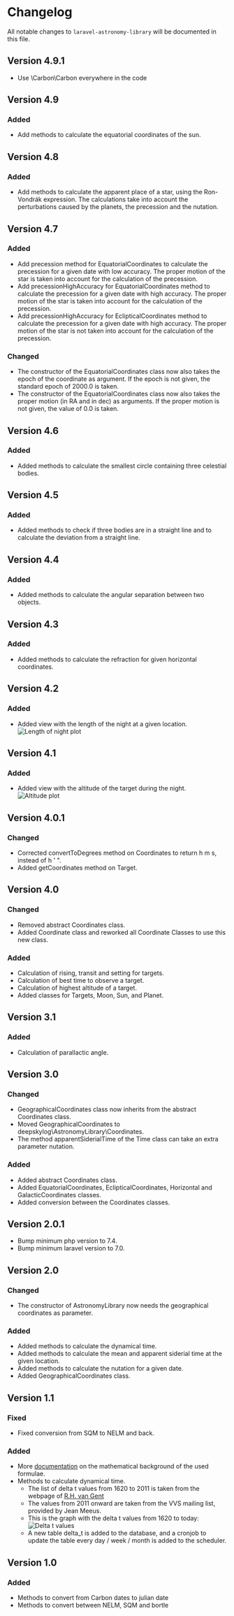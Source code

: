 # Changelog

All notable changes to `laravel-astronomy-library` will be documented in this file.

## Version 4.9.1

- Use \Carbon\Carbon everywhere in the code

## Version 4.9

### Added

- Add methods to calculate the equatorial coordinates of the sun.

## Version 4.8

### Added

- Add methods to calculate the apparent place of a star, using the Ron-Vondrák expression. The calculations take into account the perturbations caused by the planets, the precession and the nutation.

## Version 4.7

### Added

- Add precession method for EquatorialCoordinates to calculate the precession for a given date with low accuracy.  The proper motion of the star is taken into account for the calculation of the precession.
- Add precessionHighAccuracy for EquatorialCoordinates method to calculate the precession for a given date with high accuracy.  The proper motion of the star is taken into account for the calculation of the precession.
- Add precessionHighAccuracy for EclipticalCoordinates method to calculate the precession for a given date with high accuracy.  The proper motion of the star is not taken into account for the calculation of the precession.

### Changed

- The constructor of the EquatorialCoordinates class now also takes the epoch of the coordinate as argument.  If the epoch is not given, the standard epoch of 2000.0 is taken.
- The constructor of the EquatorialCoordinates class now also takes the proper motion (in RA and in dec) as arguments.  If the proper motion is not given, the value of 0.0 is taken.

## Version 4.6

### Added

- Added methods to calculate the smallest circle containing three celestial bodies.

## Version 4.5

### Added

- Added methods to check if three bodies are in a straight line and to calculate the deviation from a straight line.

## Version 4.4

### Added

- Added methods to calculate the angular separation between two objects.

## Version 4.3

### Added

- Added methods to calculate the refraction for given horizontal coordinates.

## Version 4.2

### Added

- Added view with the length of the night at a given location.
![Length of night plot](./docs/Night.png "Length of night")

## Version 4.1

### Added

- Added view with the altitude of the target during the night.
![Altitude plot](./docs/Altitude.png "Altitude plot")

## Version 4.0.1

### Changed

- Corrected convertToDegrees method on Coordinates to return h m s, instead of h ' ".
- Added getCoordinates method on Target.

## Version 4.0

### Changed

- Removed abstract Coordinates class.
- Added Coordinate class and reworked all Coordinate Classes to use this new class.
  
### Added

- Calculation of rising, transit and setting for targets.
- Calculation of best time to observe a target.
- Calculation of highest altitude of a target.
- Added classes for Targets, Moon, Sun, and Planet.

## Version 3.1

### Added

- Calculation of parallactic angle.

## Version 3.0

### Changed

- GeographicalCoordinates class now inherits from the abstract Coordinates class.
- Moved GeographicalCoordinates to deepskylog\AstronomyLibrary\Coordinates.
- The method apparentSiderialTime of the Time class can take an extra parameter nutation.

### Added

- Added abstract Coordinates class.
- Added EquatorialCoordinates, EclipticalCoordinates, Horizontal and GalacticCoordinates classes.
- Added conversion between the Coordinates classes.

## Version 2.0.1

- Bump minimum php version to 7.4.
- Bump minimum laravel version to 7.0.

## Version 2.0

### Changed

- The constructor of AstronomyLibrary now needs the geographical coordinates as parameter.

### Added

- Added methods to calculate the dynamical time.
- Added methods to calculate the mean and apparent siderial time at the given location.
- Added methods to calculate the nutation for a given date.
- Added GeographicalCoordinates class.

## Version 1.1

### Fixed

- Fixed conversion from SQM to NELM and back.

### Added

- More [documentation](docs/docs.md) on the mathematical background of the used formulae.
- Methods to calculate dynamical time.
  - The list of delta t values from 1620 to 2011 is taken from the webpage of [R.H. van Gent](https://www.staff.science.uu.nl/~gent0113/deltat/deltat.htm)
  - The values from 2011 onward are taken from the VVS mailing list, provided by Jean Meeus.
  - This is the graph with the delta t values from 1620 to today:
![Delta t values](docs/deltat.png "Delta t values")
  - A new table delta_t is added to the database, and a cronjob to update the table every day / week / month is added to the scheduler.

## Version 1.0

### Added

- Methods to convert from Carbon dates to julian date
- Methods to convert between NELM, SQM and bortle
